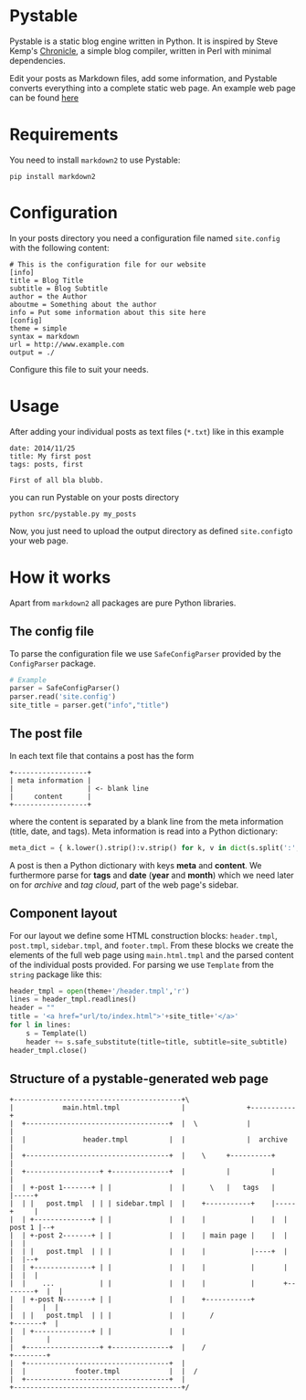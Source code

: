 Pystable
========
Pystable is a static blog engine written in Python. It is inspired by Steve Kemp's [Chronicle](http://www.steve.org.uk/Software/chronicle/), a simple blog compiler, written in Perl with minimal dependencies.

Edit your posts as Markdown files, add some information, and Pystable converts everything into a complete static web page. An example web page can be found [here](http://www.mariokrapp.com/pystable_test/)

Requirements
============

You need to install `markdown2` to use Pystable:

```
pip install markdown2
```

Configuration
=============
In your posts directory you need a configuration file named `site.config` with the following content:
```
# This is the configuration file for our website
[info]
title = Blog Title
subtitle = Blog Subtitle
author = the Author
aboutme = Something about the author
info = Put some information about this site here 
[config]
theme = simple
syntax = markdown
url = http://www.example.com
output = ./
```
Configure this file to suit your needs.

Usage
=====

After adding your individual posts as text files (`*.txt`) like in this example
```
date: 2014/11/25
title: My first post
tags: posts, first

First of all bla blubb.
```
you can run Pystable on your posts directory
```
python src/pystable.py my_posts
```
Now, you just need to upload the output directory as defined `site.config`to your web page.

How it works
============
Apart from `markdown2` all packages are pure Python libraries.

The config file
---------------
To parse the configuration file we use `SafeConfigParser` provided by the `ConfigParser` package.
``` python
# Example
parser = SafeConfigParser()
parser.read('site.config')
site_title = parser.get("info","title")
```

The post file
-------------
In each text file that contains a post has the form
```
+------------------+
| meta information |
|                  | <- blank line
|     content      |
+------------------+
```
where the content is separated by a blank line from the meta information (title, date, and tags). Meta information is read into a Python dictionary:
``` python
meta_dict = { k.lower().strip():v.strip() for k, v in dict(s.split(':',1) for s in meta).iteritems()}
```
A post is then a Python dictionary with keys __meta__ and __content__. We furthermore parse for __tags__ and __date__ (__year__ and __month__) which we need later on for _archive_ and _tag cloud_, part of the web page's sidebar.

Component layout
----------------
For our layout we define some HTML construction blocks: `header.tmpl`, `post.tmpl`, `sidebar.tmpl`, and `footer.tmpl`. From these blocks we create the elements of the full web page using `main.html.tmpl` and the parsed content of the individual posts provided. For parsing we use `Template` from the `string` package like this:
``` python
header_tmpl = open(theme+'/header.tmpl','r')
lines = header_tmpl.readlines()
header = ""
title = '<a href="url/to/index.html">'+site_title+'</a>'
for l in lines:
    s = Template(l)
    header += s.safe_substitute(title=title, subtitle=site_subtitle)
header_tmpl.close()
```

Structure of a pystable-generated web page
------------------------------------------
```
+-----------------------------------------+\
|            main.html.tmpl               |               +-----------+
|  +-----------------------------------+  |  \            |           |
|  |              header.tmpl          |  |               |  archive  |
|  +-----------------------------------+  |    \     +----------+     |
|  +------------------+ +--------------+  |          |          |     |
|  | +-post 1-------+ | |              |  |      \   |   tags   |     |-----+
|  | |   post.tmpl  | | | sidebar.tmpl |  |    +-----------+    |-----+     |
|  | +--------------+ | |              |  |    |           |    |  | post 1 |--+
|  | +-post 2-------+ | |              |  |    | main page |    |  |        |  |
|  | |   post.tmpl  | | |              |  |    |           |----+  |        |  |--+
|  | +--------------+ | |              |  |    |           |       |        |  |  |
|  |    ...           | |              |  |    |           |       +--------+  |  |
|  | +-post N-------+ | |              |  |    +-----------+           |       |  |
|  | |   post.tmpl  | | |              |  |      /                     +-------+  |
|  | +--------------+ | |              |  |                              |        |
|  +------------------+ +--------------+  |    /                         +--------+
|  +-----------------------------------+  |   
|  |            footer.tmpl            |  |  /
|  +-----------------------------------+  | 
+-----------------------------------------+/
```
